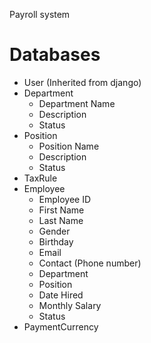 Payroll system

# Databases

- User (Inherited from django)
- Department
    - Department Name
    - Description
    - Status
- Position
    - Position Name
    - Description
    - Status
- TaxRule
- Employee
    - Employee ID
    - First Name
    - Last Name
    - Gender
    - Birthday
    - Email
    - Contact (Phone number)
    - Department
    - Position
    - Date Hired
    - Monthly Salary
    - Status
- PaymentCurrency




